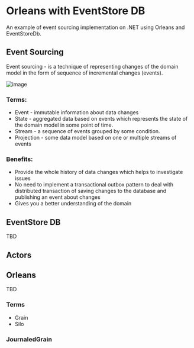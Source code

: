 # Orleans with EventStore DB
An example of event sourcing implementation on .NET using Orleans and EventStoreDb.

## Event Sourcing
Event sourcing - is a technique of representing changes of the domain model in the form of sequence of incremental changes (events).

![image](https://github.com/VladislavRybnikov/orleans-with-event-store-db/assets/32033837/ce42f70c-91ca-47a1-a510-8562c8dc2c05)


### Terms:

- Event - immutable information about data changes
- State - aggregated data based on events which represents the state of the domain model in some point of time.
- Stream - a sequence of events grouped by some condition.
- Projection - some data model based on one or multiple streams of events

### Benefits:
- Provide the whole history of data changes which helps to investigate issues
- No need to implement a transactional outbox pattern to deal with distributed transaction of saving changes to the database and publishing an event about changes
- Gives you a better understanding of the domain

## EventStore DB
TBD

## Actors

## Orleans
TBD

### Terms

- Grain
- Silo

### JournaledGrain

